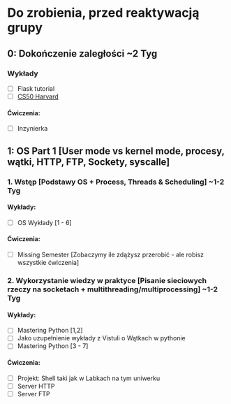 # Do zrobienia, przed reaktywacją grupy
## 0: Dokończenie zaległości ~2 Tyg
### Wykłady
- [ ] Flask tutorial
- [ ] [CS50 Harvard](https://www.youtube.com/watch?v=YoXxevp1WRQ&list=PLhQjrBD2T382_R182iC2gNZI9HzWFMC_8)
#### Ćwiczenia:
- [ ] Inzynierka
## 1: OS Part 1 [User mode vs kernel mode, procesy, wątki, HTTP, FTP, Sockety, syscalle]
### 1. Wstęp [Podstawy OS + Process, Threads & Scheduling] ~1-2 Tyg
#### Wykłady:
- [ ] OS Wykłady [1 - 6]
#### Ćwiczenia:
- [ ] Missing Semester [Zobaczymy ile zdążysz przerobić - ale robisz wszystkie ćwiczenia]
### 2. Wykorzystanie wiedzy w praktyce [Pisanie sieciowych rzeczy na socketach + multithreading/multiprocessing] ~1-2 Tyg
#### Wykłady:
- [ ] Mastering Python [1,2]
- [ ] Jako uzupełnienie wykłady z Vistuli o Wątkach w pythonie
- [ ] Mastering Python [3 - 7]
#### Ćwiczenia:
- [ ] Projekt: Shell taki jak w Labkach na tym uniwerku
- [ ] Server HTTP
- [ ] Server FTP